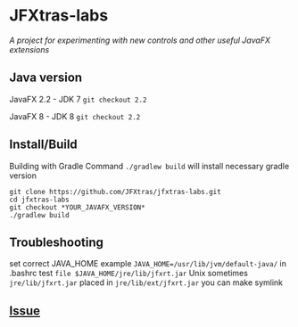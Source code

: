 JFXtras-labs
============
_A project for experimenting with new controls and other useful JavaFX extensions_

Java version
--------------------
JavaFX 2.2 - JDK 7
```git checkout 2.2```

JavaFX 8 - JDK 8
```git checkout 2.2```

Install/Build
--------------------
Building with Gradle
Command ```./gradlew build``` will install necessary gradle version

```
git clone https://github.com/JFXtras/jfxtras-labs.git
cd jfxtras-labs
git checkout *YOUR_JAVAFX_VERSION*
./gradlew build
```

Troubleshooting
--------------------
set correct JAVA_HOME
example ```JAVA_HOME=/usr/lib/jvm/default-java/``` in .bashrc
test ```file $JAVA_HOME/jre/lib/jfxrt.jar``` Unix
sometimes ```jre/lib/jfxrt.jar``` placed in ```jre/lib/ext/jfxrt.jar``` you can make symlink

## [Issue](https://github.com/JFXtras/jfxtras-labs/issues)
